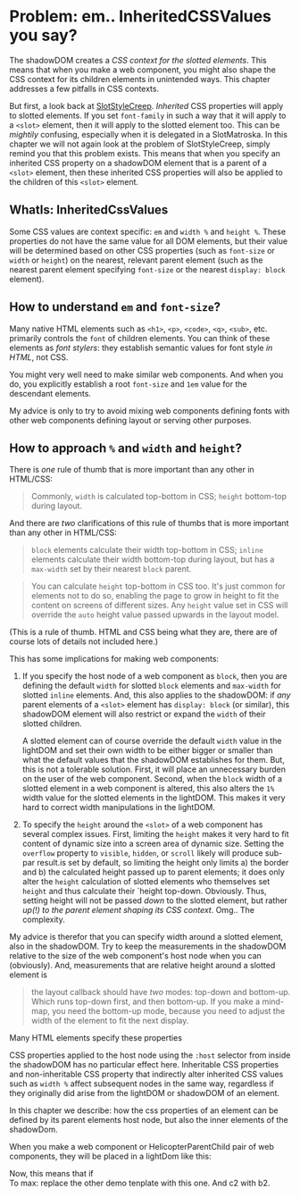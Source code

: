 # Problem: em.. InheritedCSSValues you say?

The shadowDOM creates a *CSS context for the slotted elements*. This means that when you make a web component, you might also shape the CSS context for its children elements in unintended ways. This chapter addresses a few pitfalls in CSS contexts.

But first, a look back at [SlotStyleCreep](../../chapter3_slot_matroska/3_Problem_SlotStyleCreep.md). *Inherited* CSS properties will apply to slotted elements. If you set `font-family` in such a way that it will apply to a `<slot>` element, then it will apply to the slotted element too. This can be *mightily* confusing, especially when it is delegated in a SlotMatroska. In this chapter we will not again look at the problem of SlotStyleCreep, simply remind you that this problem exists. This means that when you specify an inherited CSS property on a shadowDOM element that is a parent of a `<slot>` element, then these inherited CSS properties will also be applied to the children of this `<slot>` element.
 
## WhatIs: InheritedCssValues

Some CSS values are context specific: `em` and `width %` and `height %`. These properties do not have the same value for all DOM elements, but their value will be determined based on other CSS properties (such as `font-size` or `width` or `height`) on the nearest, relevant parent element (such as the nearest parent element specifying `font-size` or the nearest `display: block` element).
 
## How to understand `em` and `font-size`?

Many native HTML elements such as `<h1>`, `<p>`, `<code>`, `<q>`, `<sub>`, etc. primarily controls the `font` of children elements. You can think of these elements as *font stylers*: they establish semantic values for font style *in HTML*, not CSS.

You might very well need to make similar web components. And when you do, you explicitly establish a root `font-size` and `1em` value for the descendant elements.

My advice is only to try to avoid mixing web components defining fonts with other web components defining layout or serving other purposes.

## How to approach `%` and `width` and `height`?

There is *one* rule of thumb that is more important than any other in HTML/CSS:

> Commonly, `width` is calculated top-bottom in CSS; `height` bottom-top during layout.

And there are *two* clarifications of this rule of thumbs that is more important than any other in HTML/CSS:

> `block` elements calculate their width top-bottom in CSS; `inline` elements calculate their width bottom-top during layout, but has a `max-width` set by their nearest `block` parent.

> You can calculate `height` top-bottom in CSS too. It's just common for elements not to do so, enabling the page to grow in height to fit the content on screens of different sizes. Any `height` value set in CSS will override the `auto` height value passed upwards in the layout model.

(This is a rule of thumb. HTML and CSS being what they are, there are of course lots of details not included here.)

This has some implications for making web components:

1. If you specify the host node of a web component as `block`, then you are defining the default `width` for slotted `block` elements and `max-width` for slotted `inline` elements. And, this also applies to the shadowDOM: if *any* parent elements of a `<slot>` element has `display: block` (or similar), this shadowDOM element will also restrict or expand the `width` of their slotted children. 

   A slotted element can of course override the default `width` value in the lightDOM and set their own width to be either bigger or smaller than what the default values that the shadowDOM establishes for them. But, this is not a tolerable solution. First, it will place an unnecessary burden on the user of the web component. Second, when the `block` width of a slotted element in a web component is altered, this also alters the `1%` width value for the slotted elements in the lightDOM. This makes it very hard to correct width manipulations in the lightDOM.

2. To specify the `height` around the `<slot>` of a web component has several complex issues. First, limiting the `height` makes it very hard to fit content of dynamic size into a screen area of dynamic size. Setting the `overflow` property to `visible`, `hidden`, or `scroll` likely will produce sub-par result.is set by default, so limiting the height only limits a) the border and b) the calculated height passed up to parent elements; it does only alter the `height` calculation of slotted elements who themselves set `height` and thus calculate their `height top-down. Obviously. Thus, setting height will not be passed *down* to the slotted element, but rather *up(!) to the parent element shaping its CSS context*. Omg.. The complexity. 

My advice is therefor that you can specify width around a slotted element, also in the shadowDOM. Try to keep the measurements in the shadowDOM relative to the size of the web component's host node when you can (obviously). And, measurements that are relative  height around a slotted element is 

> the layout callback should have *two* modes: top-down and bottom-up. Which runs top-down first, and then bottom-up. If you make a mind-map, you need the bottom-up mode, because you need to adjust the width of the element to fit the next display.

Many HTML elements specify these properties

CSS properties applied to the host node using the `:host` selector from inside the shadowDOM has no particular effect here. Inheritable CSS properties and non-inheritable CSS property that indirectly alter inherited CSS values such as `width %` affect subsequent nodes in the same way, regardless if they originally did arise from the lightDOM or shadowDOM of an element.

In this chapter we describe: how the css properties of  an element can be defined by its parent elements host node, but also the inner elements of the shadowDom.



When you make a web component or HelicopterParentChild pair of web components, they will be placed in a lightDom like this:
<div id="a">
<my-webcomp>
<div id="a">
<my-webcomp-parent>
<my-webcomp-child>
<div id="b" >
Now, this means that if <my-webcomp-parent or <my-webcomp-child alters any css properties or values that are inherited, these properties will also affect <div id="c".
This might be obvious in case of font-family for example. But, there are a couple of less obvious examples.
1. The % length value for <div id="c" can be specified by <my-webcomp-child and/or <my-webcomp-parent. Sometimes you only want the parent to set the width, and if so, then the child should make sure that it keeps the same width using css selectors such as
width:100%;
Margin:0;
Padding:0;
Border: none ;
Box-sizing: border-box;
The same also has to be applied to the parent and all the elements in its shadowDom that will affect the child length %.
2. If the <my-webcomp-child are stacked as layers, then these layers might mask the pointer-events of the <div id="c2". To avoid this, :host{ pointer-events: none and ::slotted(*) {pointer-events:auto should be added to both <my-webcomp-parent and <my-webcomp-child.
<div id="a">
 <my-webcomp-parent>
   <my-webcomp-child id="one">
     <div id="b1" >
   <my-webcomp-child id="two">
     <div id="b2" >
To max: replace the other demo tenplate with this one.
And c2 with b2.
